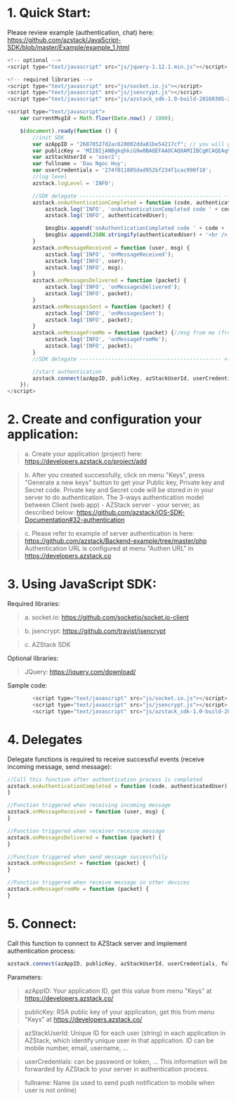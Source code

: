 # 1. Quick Start:

Please review example (authentication, chat) here: https://github.com/azstack/JavaScript-SDK/blob/master/Example/example_1.html


```javascript
<!-- optional -->
<script type="text/javascript" src="js/jquery-1.12.1.min.js"></script>

<!-- required libraries -->
<script type="text/javascript" src="js/socket.io.js"></script>
<script type="text/javascript" src="js/jsencrypt.js"></script>
<script type="text/javascript" src="js/azstack_sdk-1.0-build-20160305-2.js"></script>

<script type="text/javascript">
	var currentMsgId = Math.floor(Date.now() / 1000);

	$(document).ready(function () {
		//init SDK
		var azAppID = "26870527d2ac628002dda81be54217cf"; // you will get it after registered
		var publicKey = 'MIIBIjANBgkqhkiG9w0BAQEFAAOCAQ8AMIIBCgKCAQEAq9s407QkMiZkXF0juCGjti6iWUDzqEmP+Urs3+g2zOf+rbIAZVZItS5a4BZlv3Dux3Xnmhrz240OZMBO1cNcpoEQNij1duZlpJY8BJiptlrj3C+K/PSp0ijllnckwvYYpApm3RxC8ITvpmY3IZTrRKloC/XoRe39p68ARtxXKKW5I/YYxFucY91b6AEOUNaqMFEdLzpO/Dgccaxoc+N1SMfZOKue7aH0ZQIksLN7OQGVoiuf9wR2iSz3+FA+mMzRIP+lDxI4JE42Vvn1sYmMCY1GkkWUSzdQsfgnAIvnbepM2E4/95yMdRPP/k2Qdq9ja/mwEMTfA0yPUZ7LiywoZwIDAQAB';
		var azStackUserId = 'user2';
		var fullname = 'Dau Ngoc Huy';
		var userCredentials = '274f011805dad952bf234f1cac990f18';
		//log level
		azstack.logLevel = 'INFO';

		//SDK delegate --------------------------------------------- -->
		azstack.onAuthenticationCompleted = function (code, authenticatedUser) {
			azstack.log('INFO', 'onAuthenticationCompleted code ' + code + ', authenticatedUser: ');
			azstack.log('INFO', authenticatedUser);

			$msgDiv.append('onAuthenticationCompleted code ' + code + ', authenticatedUser: ' + '<br />');
			$msgDiv.append(JSON.stringify(authenticatedUser) + '<br />');
		}
		azstack.onMessageReceived = function (user, msg) {
			azstack.log('INFO', 'onMessageReceived');
			azstack.log('INFO', user);
			azstack.log('INFO', msg);
		}
		azstack.onMessagesDelivered = function (packet) {
			azstack.log('INFO', 'onMessagesDelivered');
			azstack.log('INFO', packet);
		}
		azstack.onMessagesSent = function (packet) {
			azstack.log('INFO', 'onMessagesSent');
			azstack.log('INFO', packet);
		}
		azstack.onMessageFromMe = function (packet) {//msg from me (from other device)
			azstack.log('INFO', 'onMessageFromMe');
			azstack.log('INFO', packet);
		}
		//SDK delegate --------------------------------------------- <--

		//start authentication
		azstack.connect(azAppID, publicKey, azStackUserId, userCredentials, fullname);//connect AZStack server
	});
</script>
```

# 2. Create and configuration your application:
>	a. Create your application (project) here: https://developers.azstack.co/project/add

>	b. After you created successfully, click on menu "Keys", press "Generate a new keys" button to get your Public key, Private key and Secret code. Private key and Secret code will be stored in in your server to do authentication. The 3-ways authentication model between Client (web app) - AZStack server - your server, as described below: 
https://github.com/azstack/iOS-SDK-Documentation#32-authentication

>	c. Please refer to example of server authentication is here: https://github.com/azstack/Backend-example/tree/master/php
	Authentication URL is configured at menu "Authen URL" in https://developers.azstack.co

# 3. Using JavaScript SDK:
Required libraries:

> a. socket.io: https://github.com/socketio/socket.io-client

> b. jsencrypt: https://github.com/travist/jsencrypt

> c. AZStack SDK

Optional libraries:
>  JQuery: https://jquery.com/download/


Sample code:
```javascript
		<script type="text/javascript" src="js/socket.io.js"></script>
		<script type="text/javascript" src="js/jsencrypt.js"></script>
		<script type="text/javascript" src="js/azstack_sdk-1.0-build-20160305-2.js"></script>
```
# 4. Delegates

Delegate functions is required to receive successful events (receive incoming message, send message):
```javascript
//Call this function after authentication process is completed
azstack.onAuthenticationCompleted = function (code, authenticatedUser) {
}

//Function triggered when receiving incoming message
azstack.onMessageReceived = function (user, msg) {
}

//Function triggered when receiver receive message
azstack.onMessagesDelivered = function (packet) {
}

//Function triggered when send message successfully
azstack.onMessagesSent = function (packet) {
}

//Function triggered when receive message in other devices
azstack.onMessageFromMe = function (packet) {
}
```
# 5. Connect:
Call this function to connect to AZStack server and implement authentication process:
```javascript
azstack.connect(azAppID, publicKey, azStackUserId, userCredentials, fullname);
```
Parameters:

> azAppID: Your application ID, get this value from menu "Keys" at https://developers.azstack.co/

> publicKey: RSA public key of your application, get this from menu "Keys" at https://developers.azstack.co/

> azStackUserId: Unique ID for each user (string) in each application in AZStack, which identify unique user in that application. ID can be mobile number, email, username, ...

> userCredentials: can be password or token, ... This information will be forwarded by AZStack to your server in authentication process.

> fullname: Name (is used to send push notification to mobile when user is not online)

